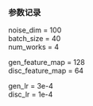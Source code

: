 ### 参数记录

noise_dim = 100  
batch_size = 40  
num_works = 4  

gen_feature_map = 128  
disc_feature_map = 64  

gen_lr = 3e-4  
disc_lr = 1e-4  